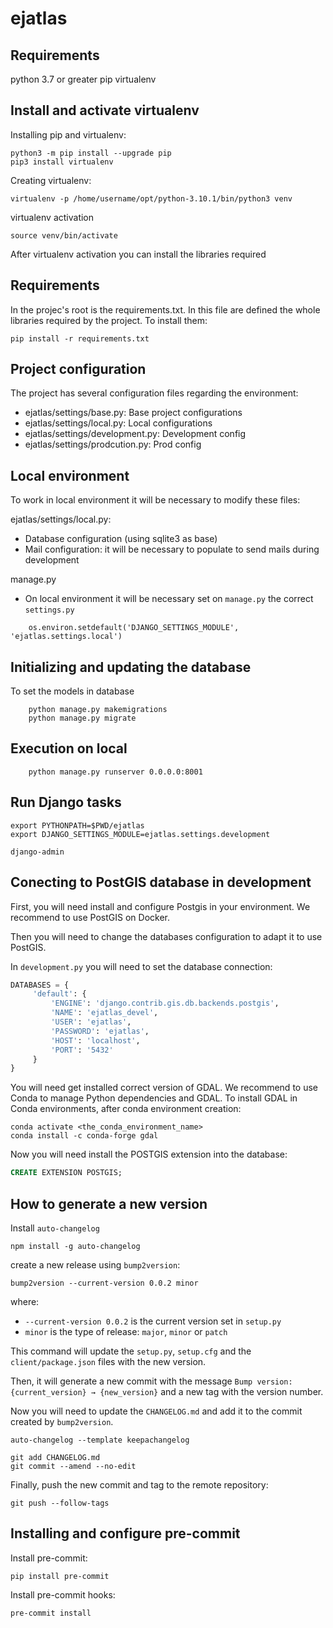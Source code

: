 # ejatlas

## Requirements

python 3.7 or greater
pip
virtualenv

## Install and activate virtualenv
Installing pip and virtualenv:

```
python3 -m pip install --upgrade pip
pip3 install virtualenv
```

Creating virtualenv:
```
virtualenv -p /home/username/opt/python-3.10.1/bin/python3 venv
```

virtualenv activation
```
source venv/bin/activate
```

After virtualenv activation you can install the libraries required 

## Requirements

In the projec's root is the requirements.txt. In this file are defined the whole libraries required by the project. To install them:
```
pip install -r requirements.txt
```

## Project configuration

The project has several configuration files regarding the environment:

- ejatlas/settings/base.py: Base project configurations 
- ejatlas/settings/local.py: Local configurations 
- ejatlas/settings/development.py: Development config
- ejatlas/settings/prodcution.py: Prod config

## Local environment

To work in local environment it will be necessary to modify these files:

ejatlas/settings/local.py: 

- Database configuration (using sqlite3 as base)
- Mail configuration: it will be necessary to populate to send mails during development

manage.py

- On local environment it will be necessary set on `manage.py` the correct `settings.py`

```
    os.environ.setdefault('DJANGO_SETTINGS_MODULE', 'ejatlas.settings.local')
```

## Initializing and updating the database

To set the models in database
```
    python manage.py makemigrations
    python manage.py migrate
```

## Execution on local

```
    python manage.py runserver 0.0.0.0:8001
```

## Run Django tasks

```shell
export PYTHONPATH=$PWD/ejatlas
export DJANGO_SETTINGS_MODULE=ejatlas.settings.development

django-admin
```

## Conecting to PostGIS database in development

First, you will need install and configure Postgis in your environment. We recommend to use PostGIS on Docker. 

Then you will need to change the databases configuration to adapt it to use PostGIS.

In `development.py` you will need to set the database connection:

```python
DATABASES = {
     'default': {
         'ENGINE': 'django.contrib.gis.db.backends.postgis',
         'NAME': 'ejatlas_devel',
         'USER': 'ejatlas',
         'PASSWORD': 'ejatlas',
         'HOST': 'localhost',
         'PORT': '5432'
     }
}
```

You will need get installed correct version of GDAL. We recommend to use Conda to manage Python dependencies and GDAL.
To install GDAL in Conda environments, after conda environment creation:

```shell
conda activate <the_conda_environment_name>
conda install -c conda-forge gdal
```

Now you will need install the POSTGIS extension into the database:

```sql
CREATE EXTENSION POSTGIS;
```
## How to generate a new version

Install `auto-changelog`

```shell
npm install -g auto-changelog
```

create a new release using `bump2version`:

```shell
bump2version --current-version 0.0.2 minor
```

where:

- `--current-version 0.0.2` is the current version set in `setup.py`
- `minor` is the type of release: `major`, `minor` or `patch`

This command will update the `setup.py`, `setup.cfg` and the `client/package.json` files with the new version.

Then, it will generate a new commit with the message `Bump version: {current_version} → {new_version}` and a new tag with the version number.

Now you will need to update the `CHANGELOG.md` and add it to the commit created by `bump2version`.

```shell
auto-changelog --template keepachangelog

git add CHANGELOG.md
git commit --amend --no-edit
```

Finally, push the new commit and tag to the remote repository:

```shell
git push --follow-tags
```

## Installing and configure pre-commit

Install pre-commit:

```shell
pip install pre-commit
```

Install pre-commit hooks:

```shell
pre-commit install
```

